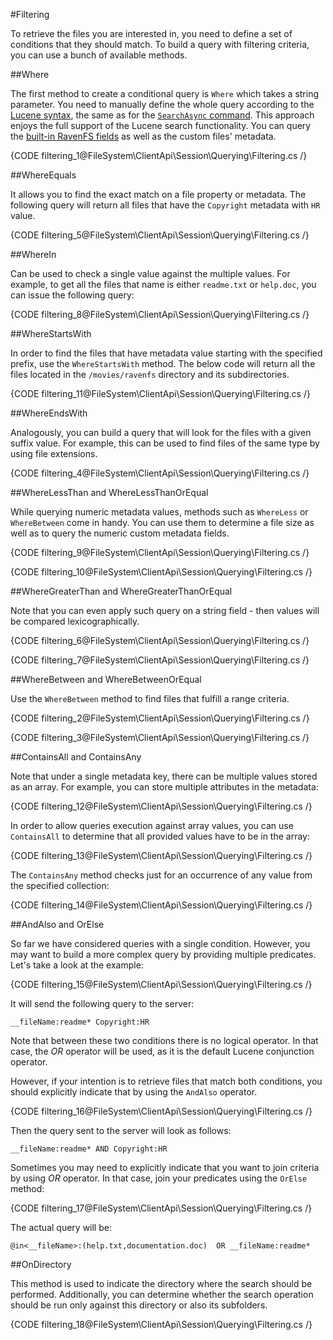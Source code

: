 #Filtering

To retrieve the files you are interested in, you need to define a set of conditions that they should match. To build a query with filtering criteria, you can use a bunch of available methods.

##Where

The first method to create a conditional query is `Where` which takes a string parameter. You need to manually define the whole query according to the [Lucene syntax](http://lucene.apache.org/core/old_versioned_docs/versions/3_0_0/queryparsersyntax.html), the same as for the [`SearchAsync` command](../../commands/files/search/search). This approach enjoys the full support of the Lucene search functionality. You can query the [built-in RavenFS fields](../../../indexing) as well as the custom files' metadata.

{CODE filtering_1@FileSystem\ClientApi\Session\Querying\Filtering.cs /}


##WhereEquals

It allows you to find the exact match on a file property or metadata. The following query will return all files that have the `Copyright` metadata with `HR` value.

{CODE filtering_5@FileSystem\ClientApi\Session\Querying\Filtering.cs /}

##WhereIn

Can be used to check a single value against the multiple values. For example, to get all the files that name is either `readme.txt` or `help.doc`, you can issue the following query:

{CODE filtering_8@FileSystem\ClientApi\Session\Querying\Filtering.cs /}

##WhereStartsWith

In order to find the files that have metadata value starting with the specified prefix, use the `WhereStartsWith` method. The below code will return all the files located in the `/movies/ravenfs` directory and its subdirectories.

{CODE filtering_11@FileSystem\ClientApi\Session\Querying\Filtering.cs /}

##WhereEndsWith

Analogously, you can build a query that will look for the files with a given suffix value. For example, this can be used to find files of the same type by using file extensions.

{CODE filtering_4@FileSystem\ClientApi\Session\Querying\Filtering.cs /}

##WhereLessThan and WhereLessThanOrEqual

While querying numeric metadata values, methods such as `WhereLess` or `WhereBetween` come in handy. You can use them to determine a file size as well as to query the numeric custom metadata fields.

{CODE filtering_9@FileSystem\ClientApi\Session\Querying\Filtering.cs /}

{CODE filtering_10@FileSystem\ClientApi\Session\Querying\Filtering.cs /}

##WhereGreaterThan and WhereGreaterThanOrEqual

Note that you can even apply such query on a string field - then values will be compared lexicographically.

{CODE filtering_6@FileSystem\ClientApi\Session\Querying\Filtering.cs /}

{CODE filtering_7@FileSystem\ClientApi\Session\Querying\Filtering.cs /}

##WhereBetween and WhereBetweenOrEqual

Use the `WhereBetween` method to find files that fulfill a range criteria.

{CODE filtering_2@FileSystem\ClientApi\Session\Querying\Filtering.cs /}

{CODE filtering_3@FileSystem\ClientApi\Session\Querying\Filtering.cs /}


##ContainsAll and ContainsAny

Note that under a single metadata key, there can be multiple values stored as an array. For example, you can store multiple attributes in the metadata:

{CODE filtering_12@FileSystem\ClientApi\Session\Querying\Filtering.cs /}

In order to allow queries execution against array values, you can use `ContainsAll` to determine that all provided values have to be in the array:

{CODE filtering_13@FileSystem\ClientApi\Session\Querying\Filtering.cs /}

The `ContainsAny` method checks just for an occurrence of any value from the specified collection:

{CODE filtering_14@FileSystem\ClientApi\Session\Querying\Filtering.cs /}

##AndAlso and OrElse

So far we have considered queries with a single condition. However, you may want to build a more complex query by providing multiple predicates.
Let's take a look at the example:

{CODE filtering_15@FileSystem\ClientApi\Session\Querying\Filtering.cs /}

It will send the following query to the server:

`__fileName:readme* Copyright:HR`

Note that between these two conditions there is no logical operator. In that case, the *OR* operator will be used, as it is the default Lucene conjunction operator.

However, if your intention is to retrieve files that match both conditions, you should explicitly indicate that by using the `AndAlso` operator.

{CODE filtering_16@FileSystem\ClientApi\Session\Querying\Filtering.cs /}

Then the query sent to the server will look as follows:

`__fileName:readme* AND Copyright:HR`

Sometimes you may need to explicitly indicate that you want to join criteria by using *OR* operator. In that case, join your predicates using the `OrElse` method:

{CODE filtering_17@FileSystem\ClientApi\Session\Querying\Filtering.cs /}

The actual query will be:

`@in<__fileName>:(help.txt,documentation.doc)  OR __fileName:readme*`

##OnDirectory

This method is used to indicate the directory where the search should be performed. Additionally, you can determine whether the search operation should be run only against this directory or also its subfolders.

{CODE filtering_18@FileSystem\ClientApi\Session\Querying\Filtering.cs /}